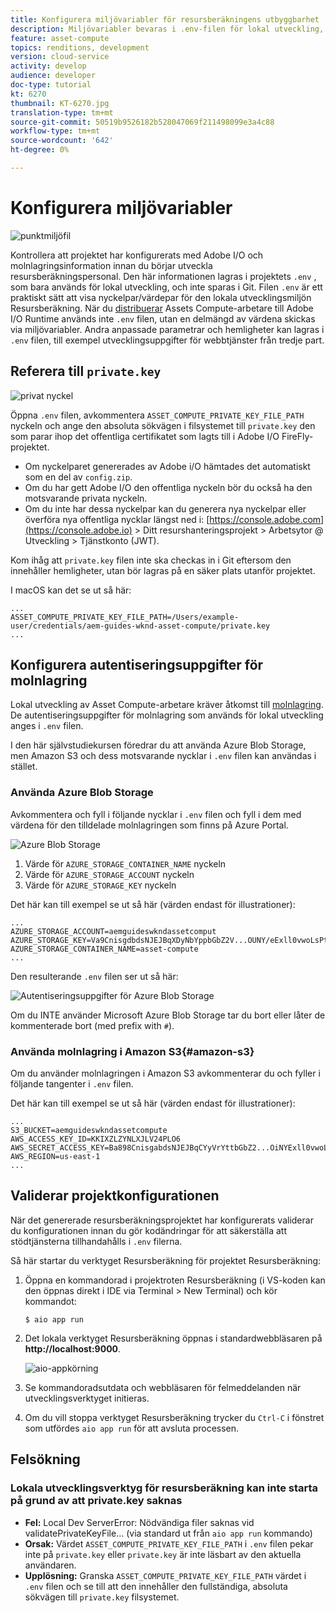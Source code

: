 ```yaml
---
title: Konfigurera miljövariabler för resursberäkningens utbyggbarhet
description: Miljövariabler bevaras i .env-filen för lokal utveckling, och används för att ange Adobe I/O-autentiseringsuppgifter och autentiseringsuppgifter för molnlagring som krävs för lokal utveckling.
feature: asset-compute
topics: renditions, development
version: cloud-service
activity: develop
audience: developer
doc-type: tutorial
kt: 6270
thumbnail: KT-6270.jpg
translation-type: tm+mt
source-git-commit: 50519b9526182b528047069f211498099e3a4c88
workflow-type: tm+mt
source-wordcount: '642'
ht-degree: 0%

---
```



# Konfigurera miljövariabler

![punktmiljöfil](assets/environment-variables/dot-env-file.png)

Kontrollera att projektet har konfigurerats med Adobe I/O och molnlagringsinformation innan du börjar utveckla resursberäkningspersonal. Den här informationen lagras i projektets `.env` , som bara används för lokal utveckling, och inte sparas i Git. Filen `.env` är ett praktiskt sätt att visa nyckelpar/värdepar för den lokala utvecklingsmiljön Resursberäkning. När du [distribuerar](../deploy/runtime.md) Assets Compute-arbetare till Adobe I/O Runtime används inte `.env` filen, utan en delmängd av värdena skickas via miljövariabler. Andra anpassade parametrar och hemligheter kan lagras i `.env` filen, till exempel utvecklingsuppgifter för webbtjänster från tredje part.

## Referera till `private.key`

![privat nyckel](assets/environment-variables/private-key.png)

Öppna `.env` filen, avkommentera `ASSET_COMPUTE_PRIVATE_KEY_FILE_PATH` nyckeln och ange den absoluta sökvägen i filsystemet till `private.key` den som parar ihop det offentliga certifikatet som lagts till i Adobe I/O FireFly-projektet.

+ Om nyckelparet genererades av Adobe i/O hämtades det automatiskt som en del av `config.zip`.
+ Om du har gett Adobe I/O den offentliga nyckeln bör du också ha den motsvarande privata nyckeln.
+ Om du inte har dessa nyckelpar kan du generera nya nyckelpar eller överföra nya offentliga nycklar längst ned i:
   [https://console.adobe.com](https://console.adobe.io) > Ditt resurshanteringsprojekt > Arbetsytor @ Utveckling > Tjänstkonto (JWT).

Kom ihåg att `private.key` filen inte ska checkas in i Git eftersom den innehåller hemligheter, utan bör lagras på en säker plats utanför projektet.

I macOS kan det se ut så här:

```
...
ASSET_COMPUTE_PRIVATE_KEY_FILE_PATH=/Users/example-user/credentials/aem-guides-wknd-asset-compute/private.key
...
```

## Konfigurera autentiseringsuppgifter för molnlagring

Lokal utveckling av Asset Compute-arbetare kräver åtkomst till [molnlagring](../set-up/accounts-and-services.md#cloud-storage). De autentiseringsuppgifter för molnlagring som används för lokal utveckling anges i `.env` filen.

I den här självstudiekursen föredrar du att använda Azure Blob Storage, men Amazon S3 och dess motsvarande nycklar i `.env` filen kan användas i stället.

### Använda Azure Blob Storage

Avkommentera och fyll i följande nycklar i `.env` filen och fyll i dem med värdena för den tilldelade molnlagringen som finns på Azure Portal.

![Azure Blob Storage](./assets/environment-variables/azure-portal-credentials.png)

1. Värde för `AZURE_STORAGE_CONTAINER_NAME` nyckeln
1. Värde för `AZURE_STORAGE_ACCOUNT` nyckeln
1. Värde för `AZURE_STORAGE_KEY` nyckeln

Det här kan till exempel se ut så här (värden endast för illustrationer):

```
...
AZURE_STORAGE_ACCOUNT=aemguideswkndassetcomput
AZURE_STORAGE_KEY=Va9CnisgdbdsNJEJBqXDyNbYppbGbZ2V...OUNY/eExll0vwoLsPt/OvbM+B7pkUdpEe7zJhg==
AZURE_STORAGE_CONTAINER_NAME=asset-compute
...
```

Den resulterande `.env` filen ser ut så här:

![Autentiseringsuppgifter för Azure Blob Storage](assets/environment-variables/cloud-storage-credentials.png)

Om du INTE använder Microsoft Azure Blob Storage tar du bort eller låter de kommenterade bort (med prefix with `#`).

### Använda molnlagring i Amazon S3{#amazon-s3}

Om du använder molnlagringen i Amazon S3 avkommenterar du och fyller i följande tangenter i `.env` filen.

Det här kan till exempel se ut så här (värden endast för illustrationer):

```
...
S3_BUCKET=aemguideswkndassetcompute
AWS_ACCESS_KEY_ID=KKIXZLZYNLXJLV24PLO6
AWS_SECRET_ACCESS_KEY=Ba898CnisgabdsNJEJBqCYyVrYttbGbZ2...OiNYExll0vwoLsPtOv
AWS_REGION=us-east-1
...
```

## Validerar projektkonfigurationen

När det genererade resursberäkningsprojektet har konfigurerats validerar du konfigurationen innan du gör kodändringar för att säkerställa att stödtjänsterna tillhandahålls i `.env` filerna.

Så här startar du verktyget Resursberäkning för projektet Resursberäkning:

1. Öppna en kommandorad i projektroten Resursberäkning (i VS-koden kan den öppnas direkt i IDE via Terminal > New Terminal) och kör kommandot:

   ```
   $ aio app run
   ```

1. Det lokala verktyget Resursberäkning öppnas i standardwebbläsaren på __http://localhost:9000__.

   ![aio-appkörning](assets/environment-variables/aio-app-run.png)

1. Se kommandoradsutdata och webbläsaren för felmeddelanden när utvecklingsverktyget initieras.
1. Om du vill stoppa verktyget Resursberäkning trycker du `Ctrl-C` i fönstret som utfördes `aio app run` för att avsluta processen.

## Felsökning

### Lokala utvecklingsverktyg för resursberäkning kan inte starta på grund av att private.key saknas

+ __Fel:__ Local Dev ServerError: Nödvändiga filer saknas vid validatePrivateKeyFile... (via standard ut från `aio app run` kommando)
+ __Orsak:__ Värdet `ASSET_COMPUTE_PRIVATE_KEY_FILE_PATH` i `.env` filen pekar inte på `private.key` eller `private.key` är inte läsbart av den aktuella användaren.
+ __Upplösning:__ Granska `ASSET_COMPUTE_PRIVATE_KEY_FILE_PATH` värdet i `.env` filen och se till att den innehåller den fullständiga, absoluta sökvägen till `private.key` filsystemet.
